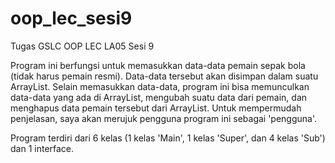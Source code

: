 # oop_lec_sesi9
Tugas GSLC OOP LEC LA05 Sesi 9

Program ini berfungsi untuk memasukkan data-data pemain sepak bola (tidak harus pemain resmi).
Data-data tersebut akan disimpan dalam suatu ArrayList.
Selain memasukkan data-data, program ini bisa memunculkan data-data yang ada di ArrayList, mengubah suatu data dari pemain, dan menghapus data pemain tersebut dari ArrayList.
Untuk mempermudah penjelasan, saya akan merujuk pengguna program ini sebagai 'pengguna'.

Program terdiri dari 6 kelas (1 kelas 'Main', 1 kelas 'Super', dan 4 kelas 'Sub') dan 1 interface.
